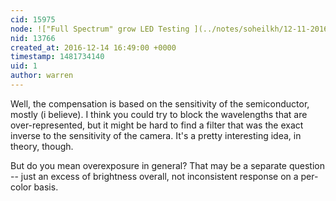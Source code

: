 ```yaml
---
cid: 15975
node: !["Full Spectrum" grow LED Testing ](../notes/soheilkh/12-11-2016/full-spectrum-grow-led-testing)
nid: 13766
created_at: 2016-12-14 16:49:00 +0000
timestamp: 1481734140
uid: 1
author: warren
---
```


Well, the compensation is based on the sensitivity of the semiconductor, mostly (i believe). I think you could try to block the wavelengths that are over-represented, but it might be hard to find a filter that was the exact inverse to the sensitivity of the camera. It's a pretty interesting idea, in theory, though. 

But do you mean overexposure in general? That may be a separate question -- just an excess of brightness overall, not inconsistent response on a per-color basis. 